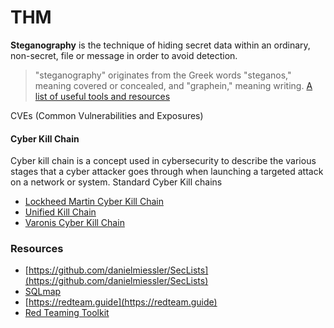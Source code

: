 # THM

**Steganography** is the technique of hiding secret data within an ordinary, non-secret, file or message in order to avoid detection.
> "steganography" originates from the Greek words "steganos," meaning covered or concealed, and "graphein," meaning writing.
[A list of useful tools and resources](https://0xrick.github.io/lists/stego/https://0xrick.github.io/lists/stego/)

CVEs (Common Vulnerabilities and Exposures)

#### Cyber Kill Chain
Cyber kill chain is a concept used in cybersecurity to describe the various stages that a cyber attacker goes through when launching a targeted attack on a network or system.
Standard Cyber Kill chains
- [Lockheed Martin Cyber Kill Chain](https://www.lockheedmartin.com/en-us/capabilities/cyber/cyber-kill-chain.html)
- [Unified Kill Chain](https://unifiedkillchain.com/)
- [Varonis Cyber Kill Chain](https://www.varonis.com/blog/cyber-kill-chain)


### Resources
- [https://github.com/danielmiessler/SecLists](https://github.com/danielmiessler/SecLists)
- [SQLmap](https://sqlmap.org/)
- [https://redteam.guide](https://redteam.guide)
- [Red Teaming Toolkit](https://github.com/infosecn1nja/Red-Teaming-Toolkit)
